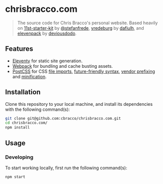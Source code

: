 # chrisbracco.com

> The source code for Chris Bracco's personal website. Based heavily on [11st-starter-kit][11st-starter-kit] by [@stefanfrede][@stefanfrede], [vredeburg][vredeburg] by [dafiulh][dafiulh], and [elevenpack][elevenpack] by [deviousdodo][deviousdodo].

## Features

-   [Eleventy][eleventy] for static site generation.
-   [Webpack][webpack] for bundling and cache busting assets.
-   [PostCSS][postcss] for CSS [file imports][postcss-import], [future-friendly syntax][postcss-preset-env], [vendor prefixing][autoprefixer] and [minification][cssnano].

## Installation

Clone this repository to your local machine, and install its dependencies with the following command(s):

```bash
git clone git@github.com:cbracco/chrisbracco.com.git
cd chrisbracco.com/
npm install
```

## Usage

### Developing

To start working locally, first run the following command(s):

```bash
npm start
```

[@stefanfrede]: https://github.com/stefanfrede/
[11st-starter-kit]: https://github.com/stefanfrede/11st-starter-kit/
[autoprefixer]: https://github.com/postcss/autoprefixer
[cssnano]: https://github.com/cssnano/cssnano
[dafiulh]: https://github.com/dafiulh/
[deviousdodo]: https://github.com/deviousdodo
[elevenpack]: https://github.com/deviousdodo/elevenpack
[eleventy]: https://www.11ty.dev
[postcss]: https://postcss.org
[postcss-import]: https://github.com/postcss/postcss-import
[postcss-preset-env]: https://github.com/csstools/postcss-preset-env
[webpack]: https://webpack.js.org/
[vredeburg]: https://github.com/dafiulh/vredeburg
